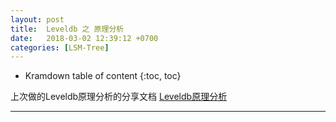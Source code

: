 ```yaml
---
layout: post
title:  Leveldb 之 原理分析
date:   2018-03-02 12:39:12 +0700
categories: [LSM-Tree]
---
```


* Kramdown table of content
{:toc, toc}

上次做的Leveldb原理分析的分享文档 [Leveldb原理分析](http://note.youdao.com/noteshare?id=dd33b643374f7dffaba4512cd8019286&sub=F7C48D3F1093475F9585954BB3950F6B)

----------------

